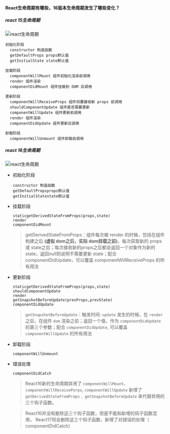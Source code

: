 #### React生命周期有哪些，16版本生命周期发生了哪些变化？
##### react 15生命周期
![react生命周期](https://pic2.zhimg.com/v2-180c46c2022936684588deb13a60f5c1_r.jpg)

  ```
  初始化阶段
    constructor 构造函数
    getDefaultProps props默认值
    getInitialState state默认值

  挂载阶段
    componentWillMount 组件初始化渲染前调用
    render 组件渲染
    componentDidMount 组件挂载到 DOM 后调用

  更新阶段
    componentWillReceiveProps 组件将要接收新 props 前调用
    shouldComponentUpdate 组件是否需要更新
    componentWillUpdate 组件更新前调用
    render 组件渲染
    componentDidUpdate 组件更新后调用

  卸载阶段
    componentWillUnmount 组件卸载前调用
  ```
##### react 16生命周期
![react生命周期](https://pic3.zhimg.com/80/v2-69c85de8db088395500044c7b9ac3a92_720w.jpg)
- 初始化阶段
  ```
  constructor 构造函数
  getDefaultPropsprops默认值
  getInitialStatestate默认值
  ```

- 挂载阶段
  ```
  staticgetDerivedStateFromProps(props,state)
  render
  componentDidMount
  ```
  > getDerivedStateFromProps：组件每次被 render 的时候，包括在组件构建之后 **(虚拟 dom之后，实际 dom挂载之前)**，每次获取新的 props或 state之后；每次接收新的props之后都会返回一个对象作为新的 state，返回null则说明不需要更新 state；配合 componentDidUpdate，可以覆盖 componentWillReceiveProps 的所有用法

- 更新阶段
  ```
  staticgetDerivedStateFromProps(props,state)
  shouldComponentUpdate
  render
  getSnapshotBeforeUpdate(prevProps,prevState)
  componentDidUpdate
  ```
  > `getSnapshotBeforeUpdate`：触发时间: `update` 发生的时候，在 `render` 之后，在组件 `dom` 渲染之前；返回一个值，作为 `componentDidUpdate` 的第三个参数；配合 `componentDidUpdate`, 可以覆盖 `componentWillUpdate` 的所有用法
- 卸载阶段
  ```
  componentWillUnmount
  ```

- 错误处理
  ```
  componentDidCatch
  ```
  > React16新的生命周期弃用了 `componentWillMount`、`componentWillReceivePorps`, `componentWillUpdate` 新增了 `getDerivedStateFromProps` `、getSnapshotBeforeUpdate` 来代替弃用的三个钩子函数。

  > React16并没有删除这三个钩子函数，但是不能和新增的钩子函数混用， React17将会删除这三个钩子函数，新增了对错误的处理（ componentDidCatch）

